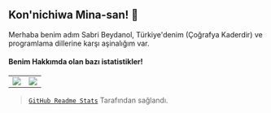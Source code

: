 ## Kon'nichiwa Mina-san!  <!-- General Kenobi! --> 🏮

Merhaba benim adım Sabri Beydanol, Türkiye'denim (Çoğrafya Kaderdir) ve programlama dillerine karşı aşinalığım var.

#### Benim Hakkımda olan bazı istatistikler!

<table>
  <tr>
    <td align="center" style="padding=0;width=50%;">
      <img align="center" style="padding=0;" src="https://grs.quantumly.dev/api/?username=BLACKPARADOXz&show_icons=true&title_color=4F8CC9&text_color=9f9f9f&bg_color=00000000&hide_border=true&icon_color=4F8CC9&hide_title=true&count_private=true" />
    </td>
    <td align="center" style="padding=0;width=50%;">
      <img align="center" style="padding=0;" src="https://grs.quantumly.dev/api/top-langs/?username=BLACKPARADOXz&layout=compact&show_icons=true&title_color=4F8CC9&text_color=9f9f9f&bg_color=00000000&hide_border=true&icon_color=00000000&count_private=true&extra=skyra-project/acrysel,aelia,ai,alestra,anti-user-gateway,audio,char,decorators,editable-commands,eslint-config,evlyn,lycore,orm,resource-webhooks,settings-gateway,skyra,skyra-sharp,skyra.pw,tags,wizard;binarytf/binarytf;discordjs/discord.js,discord.js-next,collection;novariableglobal/mood,g.shift,global-engine;sapphiredev/framework,pieces,plugins,readme,resource-webhooks,type,utilities" />
    </td>
  </tr>
</table>

> [`GitHub Readme Stats`](https://github.com/anuraghazra/github-readme-stats/blob/master/docs/readme_tr.md) Tarafından sağlandı.
